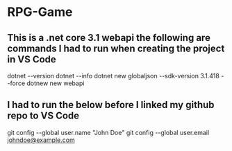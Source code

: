 # RPG-Game
## This is a .net core 3.1 webapi the following are commands I had to run when creating the project in VS Code<div>


dotnet --version
dotnet --info
dotnet new globaljson --sdk-version 3.1.418 --force
dotnew new webapi
  
## I had to run the below before I linked my github repo to VS Code
  
git config --global user.name "John Doe"
git config --global user.email johndoe@example.com
